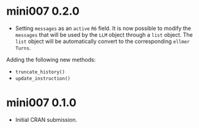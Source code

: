# mini007 0.2.0

- Setting `messages` as an `active` `R6` field. It is now possible to modify the `messages` that will be used by the `LLM` object through a `list` object. The `list` object will be automatically convert to the corresponding `ellmer` `Turns`. 

Adding the following new methods: 
- `truncate_history()`
- `update_instruction()`



# mini007 0.1.0

* Initial CRAN submission.
